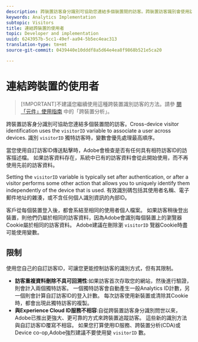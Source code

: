 ```yaml
---
description: 跨裝置訪客身分識別可協助您連結多個裝置間的訪客。跨裝置訪客識別會使用訪客 ID 變數 s.visitorID，為使用者建立裝置間的關聯。
keywords: Analytics Implementation
subtopic: Visitors
title: 連結跨裝置的使用者
topic: Developer and implementation
uuid: 6243957b-5cc1-49ef-aa94-5b5ec4eac313
translation-type: tm+mt
source-git-commit: 0439440e10dddf8a5d64e4ea8f9868b521e5ca20

---
```



# 連結跨裝置的使用者

> [!IMPORTANT]不建議您繼續使用這種跨裝置識別訪客的方法。請參 [閱「元件」使用指南](/help/components/cda/cda-home.md) 中的「跨裝置分析」。

跨裝置訪客身分識別可協助您連結多個裝置間的訪客。Cross-device visitor identification uses the `visitorID` variable to associate a user across devices. 識別 `visitorID` 獨特訪客時，變數會優先處理最高順序。

當您使用自訂訪客ID傳送點擊時，Adobe會檢查是否有任何具有相符訪客ID的訪客描述檔。 如果訪客資料存在，系統中已有的訪客資料會從此開始使用，而不再使用先前的訪客資料。

Setting the `visitorID` variable is typically set after authentication, or after a visitor performs some other action that allows you to uniquely identify them independently of the device that is used. 有效識別碼包括其使用者名稱、電子郵件地址的雜湊，或不含任何個人識別資訊的內部ID。

客戶從每個裝置登入後，都會系結至相同的使用者個人檔案。 如果訪客稍後登出裝置，則他們仍屬於相同的訪客資料，因為Adobe會識別每個裝置上的瀏覽器Cookie屬於相同的訪客資料。 Adobe建議在刪除瀏 `visitorID` 覽器Cookie時盡可能使用變數。

## 限制

使用您自己的自訂訪客ID，可讓您更能控制訪客的識別方式，但有其限制。

* **訪客重複資料刪除不具可回溯性**:如果訪客首次存取您的網站，然後進行驗證，則會計入兩個獨特訪客。 一個獨特訪客會自動產生一般Analytics ID計數，另一個則會計算自訂訪客ID的登入計數。 每次訪客使用新裝置或清除其Cookie時，都會出現此獨特訪客的複製。
* **與Experience Cloud ID服務不相容**:自從跨裝置訪客身分識別問世以來，Adobe已推出更強大、更可靠的方式來跨裝置追蹤訪客。 這些新的識別方法與自訂訪客ID覆寫不相容。 如果您打算使用ID服務、跨裝置分析(CDA)或Device co-op,Adobe強烈建議不要使用變 `visitorID` 數。
